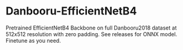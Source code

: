# Danbooru-EfficientNetB4
Pretrained EfficientNetB4 Backbone on full Danbooru2018 dataset at 512x512 resolution with zero padding.
See releases for ONNX model.
Finetune as you need.
